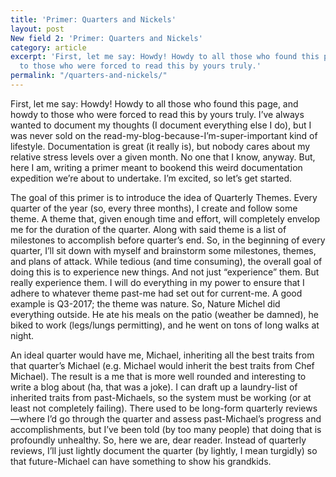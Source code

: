 ```yaml
---
title: 'Primer: Quarters and Nickels'
layout: post
New field 2: 'Primer: Quarters and Nickels'
category: article
excerpt: 'First, let me say: Howdy! Howdy to all those who found this page, and howdy
  to those who were forced to read this by yours truly.'
permalink: "/quarters-and-nickels/"
---
```


First, let me say: Howdy! Howdy to all those who found this page, and howdy to those who were forced to read this by yours truly. I’ve always wanted to document my thoughts (I document everything else I do), but I was never sold on the read-my-blog-because-I’m-super-important kind of lifestyle. Documentation is great (it really is), but nobody cares about my relative stress levels over a given month. No one that I know, anyway. But, here I am, writing a primer meant to bookend this weird documentation expedition we’re about to undertake. I’m excited, so let’s get started.

The goal of this primer is to introduce the idea of Quarterly Themes. Every quarter of the year (so, every three months), I create and follow some theme. A theme that, given enough time and effort, will completely envelop me for the duration of the quarter. Along with said theme is a list of milestones to accomplish before quarter’s end. So, in the beginning of every quarter, I’ll sit down with myself and brainstorm some milestones, themes, and plans of attack. While tedious (and time consuming), the overall goal of doing this is to experience new things. And not just “experience” them. But really experience them. I will do everything in my power to ensure that I adhere to whatever theme past-me had set out for current-me. A good example is Q3-2017; the theme was nature. So, Nature Michel did everything outside. He ate his meals on the patio (weather be damned), he biked to work (legs/lungs permitting), and he went on tons of long walks at night. 

An ideal quarter would have me, Michael, inheriting all the best traits from that quarter’s Michael (e.g. Michael would inherit the best traits from Chef Michael). The result is a me that is more well rounded and interesting to write a blog about (ha, that was a joke). I can draft up a laundry-list of inherited traits from past-Michaels, so the system must be working (or at least not completely failing). There used to be long-form quarterly reviews—where I’d go through the quarter and assess past-Michael’s progress and accomplishments, but I’ve been told (by too many people) that doing that is profoundly unhealthy. So, here we are, dear reader. Instead of quarterly reviews, I’ll just lightly document the quarter (by lightly, I mean turgidly) so that future-Michael can have something to show his grandkids.